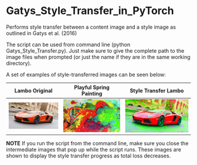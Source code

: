 # Gatys_Style_Transfer_in_PyTorch
Performs style transfer between a content image and a style image as outlined in Gatys et al. (2016)

The script can be used from command line (python Gatys_Style_Transfer.py). Just make sure to give the complete path to the image files when prompted (or just the name if they are in the same working directory).

A set of examples of style-transferred images can be seen below:

Lambo Original              |  Playful Spring Painting            | Style Transfer Lambo                            |
----------------------------|-------------------------------------|-------------------------------------------------|
![Lambo-Original](lambo.jpg)|![playful_spring](playful_spring.jpg)|![style transferred](Style_transferred_lambo.png)|

**NOTE** If you run the script from the command line, make sure you close the intermediate images that pop up while the script runs. These images are shown to display the style transfer progress as total loss decreases.
